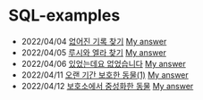 # SQL-examples
- 2022/04/04 [없어진 기록 찾기](https://programmers.co.kr/learn/courses/30/lessons/59042) [My answer](https://github.com/leehyeonjin99/SQL-examples/blob/main/%EC%97%86%EC%96%B4%EC%A7%84%20%EA%B8%B0%EB%A1%9D%20%EC%B0%BE%EA%B8%B0.sql)
- 2022/04/05 [루시와 엘라 찾기](https://programmers.co.kr/learn/courses/30/lessons/59046) [My answer](https://github.com/leehyeonjin99/SQL-examples/blob/main/%EB%A3%A8%EC%8B%9C%EC%99%80%20%EC%97%98%EB%9D%BC%20%EC%B0%BE%EA%B8%B0.sql)
- 2022/04/06 [있었는데요 없었습니다](https://programmers.co.kr/learn/courses/30/lessons/59043) [My answer](https://github.com/leehyeonjin99/SQL-examples/blob/main/%EC%9E%88%EC%97%88%EB%8A%94%EB%8D%B0%EC%9A%94%20%EC%97%86%EC%97%88%EC%8A%B5%EB%8B%88%EB%8B%A4.sql)
- 2022/04/11 [오랜 기간 보호한 동물(1)](https://programmers.co.kr/learn/courses/30/lessons/59044) [My answer](https://github.com/leehyeonjin99/SQL-examples/blob/main/%EC%98%A4%EB%9E%9C%20%EA%B8%B0%EA%B0%84%20%EB%B3%B4%ED%98%B8%ED%95%9C%20%EB%8F%99%EB%AC%BC(1).sql)
- 2022/04/12 [보호소에서 중성화한 동물](https://programmers.co.kr/learn/courses/30/lessons/59045) [My answer](https://github.com/leehyeonjin99/SQL-examples/blob/main/%EB%B3%B4%ED%98%B8%EC%86%8C%EC%97%90%EC%84%9C%20%EC%A4%91%EC%84%B1%ED%99%94%ED%95%9C%20%EB%8F%99%EB%AC%BC.sql)
